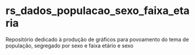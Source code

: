 # rs_dados_populacao_sexo_faixa_etaria
Repositório dedicado à produção de gráficos para povoamento do tema de população, segregado por sexo e faixa etário e sexo
